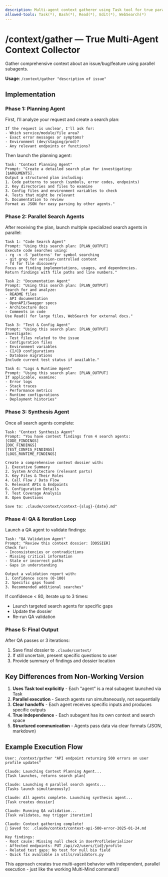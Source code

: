 ```yaml
---
description: Multi-agent context gatherer using Task tool for true parallel execution
allowed-tools: Task(*), Bash(*), Read(*), Edit(*), WebSearch(*)
---
```


# /context/gather — True Multi-Agent Context Collector

Gather comprehensive context about an issue/bug/feature using parallel subagents.

**Usage**: `/context/gather "description of issue"`

## Implementation

### Phase 1: Planning Agent

First, I'll analyze your request and create a search plan:

```
If the request is unclear, I'll ask for:
- Which service/module/file area?
- Exact error messages or symptoms?
- Environment (dev/staging/prod)?
- Any relevant endpoints or functions?
```

Then launch the planning agent:

```
Task: "Context Planning Agent"
Prompt: "Create a detailed search plan for investigating: [$ARGUMENTS]. 
Output a structured plan including:
1. Code patterns to search (symbols, error codes, endpoints)
2. Key directories and files to examine
3. Config files and environment variables to check
4. Tests that might be relevant
5. Documentation to review
Format as JSON for easy parsing by other agents."
```

### Phase 2: Parallel Search Agents

After receiving the plan, launch multiple specialized search agents in parallel:

```
Task 1: "Code Search Agent"
Prompt: "Using this search plan: [PLAN_OUTPUT]
Execute code searches using:
- rg -n -S 'patterns' for symbol searching
- git grep for version-controlled content
- fd for file discovery
Focus on finding implementations, usages, and dependencies.
Return findings with file paths and line numbers."

Task 2: "Documentation Agent"  
Prompt: "Using this search plan: [PLAN_OUTPUT]
Search for and analyze:
- README files
- API documentation
- OpenAPI/Swagger specs
- Architecture docs
- Comments in code
Use Read() for large files, WebSearch for external docs."

Task 3: "Test & Config Agent"
Prompt: "Using this search plan: [PLAN_OUTPUT]
Investigate:
- Test files related to the issue
- Configuration files
- Environment variables
- CI/CD configurations
- Database migrations
Include current test status if available."

Task 4: "Logs & Runtime Agent"
Prompt: "Using this search plan: [PLAN_OUTPUT]
If applicable, examine:
- Error logs
- Stack traces
- Performance metrics
- Runtime configurations
- Deployment histories"
```

### Phase 3: Synthesis Agent

Once all search agents complete:

```
Task: "Context Synthesis Agent"
Prompt: "You have context findings from 4 search agents: 
[CODE_FINDINGS]
[DOC_FINDINGS]
[TEST_CONFIG_FINDINGS]
[LOGS_RUNTIME_FINDINGS]

Create a comprehensive context dossier with:
1. Executive Summary
2. System Architecture (relevant parts)
3. Key Files & Their Roles
4. Call Flow / Data Flow
5. Relevant APIs & Endpoints
6. Configuration Details
7. Test Coverage Analysis
8. Open Questions

Save to: .claude/context/context-{slug}-{date}.md"
```

### Phase 4: QA & Iteration Loop

Launch a QA agent to validate findings:

```
Task: "QA Validation Agent"
Prompt: "Review this context dossier: [DOSSIER]
Check for:
- Inconsistencies or contradictions
- Missing critical information
- Stale or incorrect paths
- Gaps in understanding

Output a validation report with:
1. Confidence score (0-100)
2. Specific gaps found
3. Recommended additional searches"
```

If confidence < 80, iterate up to 3 times:
- Launch targeted search agents for specific gaps
- Update the dossier
- Re-run QA validation

### Phase 5: Final Output

After QA passes or 3 iterations:
1. Save final dossier to `.claude/context/`
2. If still uncertain, present specific questions to user
3. Provide summary of findings and dossier location

## Key Differences from Non-Working Version

1. **Uses Task tool explicitly** - Each "agent" is a real subagent launched via Task
2. **Parallel execution** - Search agents run simultaneously, not sequentially  
3. **Clear handoffs** - Each agent receives specific inputs and produces specific outputs
4. **True independence** - Each subagent has its own context and search space
5. **Structured communication** - Agents pass data via clear formats (JSON, markdown)

## Example Execution Flow

```
User: /context/gather "API endpoint returning 500 errors on user profile updates"

Claude: Launching Context Planning Agent...
[Task launches, returns search plan]

Claude: Launching 4 parallel search agents...
[Tasks launch simultaneously]

Claude: All agents complete. Launching synthesis agent...
[Task creates dossier]

Claude: Running QA validation...
[Task validates, may trigger iteration]

Claude: Context gathering complete!
📄 Saved to: .claude/context/context-api-500-error-2025-01-24.md

Key findings:
- Root cause: Missing null check in UserProfileSerializer
- Affected endpoints: PUT /api/v2/users/{id}/profile
- Related test gaps: No test for null bio field
- Quick fix available in utils/validators.py
```

This approach creates true multi-agent behavior with independent, parallel execution - just like the working Multi-Mind command!/
